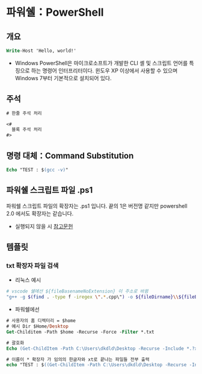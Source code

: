 # 파워쉘：PowerShell

## 개요

```ps
Write-Host 'Hello, world!'
```

- Windows PowerShell은 마이크로소프트가 개발한 CLI 셸 및 스크립트 언어를 특징으로 하는 명령어 인터프리터이다. 윈도우 XP 이상에서 사용할 수 있으며 Windows 7부터 기본적으로 설치되어 있다.

## 주석

```ps
# 한줄 주석 처리

<#
  블록 주석 처리
#>
```

## 명령 대체：Command Substitution

```ps
Echo "TEST : $(gcc -v)"
```

## 파워쉘 스크립트 파일 .ps1

파워쉘 스크립트 파일의 확장자는 .ps1 입니다.
끝의 1은 버전명 같지만 powershell 2.0 에서도 확장자는 같습니다.

- 실행되지 않을 시 [참고문헌](<https://learn.microsoft.com/ko-kr/previous-versions/dd347628(v=technet.10)?redirectedfrom=MSDN>)

## 템플릿

### txt 확장자 파일 검색

- 리눅스 예시

```bash
# vscode 쉘에선 ${fileBasenameNoExtension} 이 주소로 바뀜
"g++ -g $(find . -type f -iregex \".*.cpp\") -o ${fileDirname}\\${fileBasenameNoExtension}.exe",
```

- 파워쉘에선

```ps
# 사용자의 홈 디렉터리 = $home
# 예시 Dir $Home/Desktop
Get-Childitem -Path $home -Recurse -Force -Filter *.txt

# 괄호화
Echo (Get-ChildItem -Path C:\Users\dkdld\Desktop -Recurse -Include *.?xt).FullName

# 이름이 * 확장자 가 임의의 한글자와 xt로 끝나는 파일들 전부 출력
echo "TEST : $((Get-ChildItem -Path C:\Users\dkdld\Desktop -Recurse -Include *.?xt).FullName)"
```
